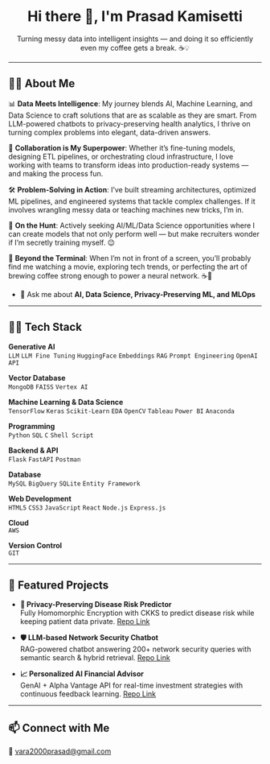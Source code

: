 <h1 align="center">Hi there 👋, I'm Prasad Kamisetti</h1>
<p align="center">
Turning messy data into intelligent insights — and doing it so efficiently even my coffee gets a break. ☕💡</p>

------------------------------------------------------------------------------------------------------------------------------------------------------------------------------------------------------
## 🙎‍♂️ About Me

📊 **Data Meets Intelligence**: My journey blends AI, Machine Learning, and Data Science to craft solutions that are as scalable as they are smart. From LLM-powered chatbots to privacy-preserving health analytics, I thrive on turning complex problems into elegant, data-driven answers.

🤝 **Collaboration is My Superpower**: Whether it’s fine-tuning models, designing ETL pipelines, or orchestrating cloud infrastructure, I love working with teams to transform ideas into production-ready systems — and making the process fun.

🛠 **Problem-Solving in Action**: I’ve built streaming architectures, optimized ML pipelines, and engineered systems that tackle complex challenges. If it involves wrangling messy data or teaching machines new tricks, I’m in.

🎯 **On the Hunt**: Actively seeking AI/ML/Data Science opportunities where I can create models that not only perform well — but make recruiters wonder if I’m secretly training myself. 😉

🌟 **Beyond the Terminal**: When I’m not in front of a screen, you’ll probably find me watching a movie, exploring tech trends, or perfecting the art of brewing coffee strong enough to power a neural network. ☕🤖

- 💬 Ask me about **AI, Data Science, Privacy-Preserving ML, and MLOps**

------------------------------------------------------------------------------------------------------------------------------------------------------------------------------------------------------

## 🧑‍💻 Tech Stack

**Generative AI**  
`LLM` `LLM Fine Tuning` `HuggingFace` `Embeddings` `RAG` `Prompt Engineering` `OpenAI API`

**Vector Database**  
`MongoDB` `FAISS` `Vertex AI`

**Machine Learning & Data Science**  
`TensorFlow` `Keras` `Scikit-Learn` `EDA` `OpenCV` `Tableau` `Power BI` `Anaconda`

**Programming**  
`Python` `SQL` `C` `Shell Script`

**Backend & API**  
`Flask` `FastAPI` `Postman`

**Database**  
`MySQL` `BigQuery` `SQLite` `Entity Framework`

**Web Development**  
`HTML5` `CSS3` `JavaScript` `React` `Node.js` `Express.js`

**Cloud**  
`AWS` 

**Version Control**  
`GIT`

------------------------------------------------------------------------------------------------------------------------------------------------------------------------------------------------------

## 📌 Featured Projects

- **🔐 Privacy-Preserving Disease Risk Predictor**  
  Fully Homomorphic Encryption with CKKS to predict disease risk while keeping patient data private. [Repo Link](#)

- **🛡️ LLM-based Network Security Chatbot**  
  RAG-powered chatbot answering 200+ network security queries with semantic search & hybrid retrieval. [Repo Link](#)

- **📈 Personalized AI Financial Advisor**  
  GenAI + Alpha Vantage API for real-time investment strategies with continuous feedback learning. [Repo Link](#)

------------------------------------------------------------------------------------------------------------------------------------------------------------------------------------------------------

## 📫 Connect with Me
📧 vara2000prasad@gmail.com
